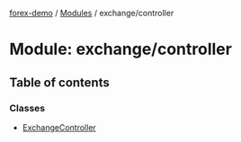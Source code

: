 [forex-demo](../README.md) / [Modules](../modules.md) / exchange/controller

# Module: exchange/controller

## Table of contents

### Classes

- [ExchangeController](../classes/exchange_controller.ExchangeController.md)
